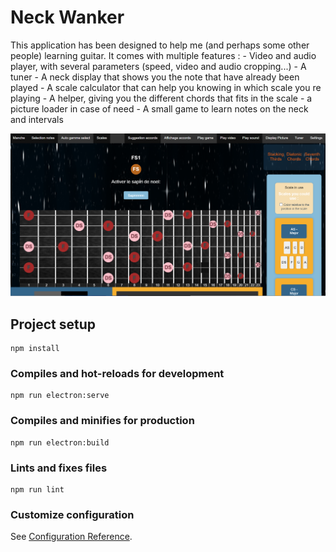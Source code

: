 # Neck Wanker

This application has been designed to help me (and perhaps some other people) learning guitar.
It comes with multiple features : 
    - Video and audio player, with several parameters (speed, video and audio cropping...)
    - A tuner
    - A neck display that shows you the note that have already been played
    - A scale calculator that can help you knowing in which scale you re playing
    - A helper, giving you the different chords that fits in the scale
    - a picture loader in case of need
    - A small game to learn notes on the neck and intervals

![Application screenshot](screenshot.png)

## Project setup
```
npm install
```

### Compiles and hot-reloads for development
```
npm run electron:serve
```

### Compiles and minifies for production
```
npm run electron:build
```

### Lints and fixes files
```
npm run lint
```

### Customize configuration
See [Configuration Reference](https://cli.vuejs.org/config/).
